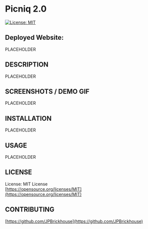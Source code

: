 # Picniq 2.0

[![License: MIT](https://img.shields.io/badge/License-MIT-yellow.svg)](https://opensource.org/licenses/MIT)

## Deployed Website:
PLACEHOLDER

## DESCRIPTION
PLACEHOLDER

## SCREENSHOTS / DEMO GIF
PLACEHOLDER

## INSTALLATION
PLACEHOLDER

## USAGE
PLACEHOLDER

## LICENSE
License: MIT License<br>
[https://opensource.org/licenses/MIT](https://opensource.org/licenses/MIT)

## CONTRIBUTING
[https://github.com/JPBrickhouse](https://github.com/JPBrickhouse)